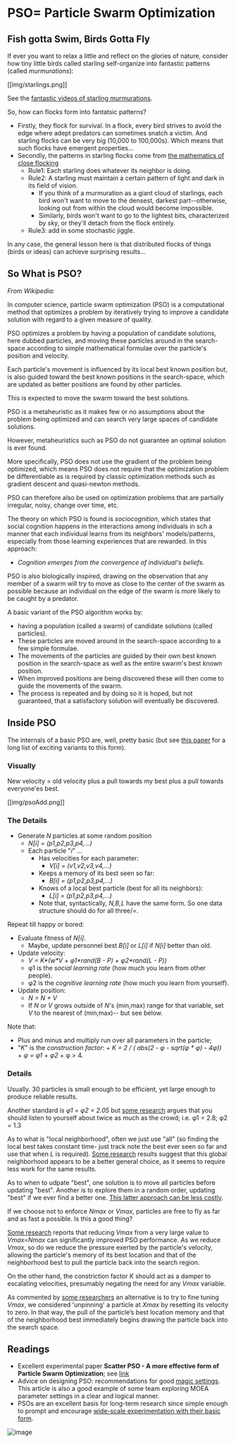 
# PSO= Particle Swarm Optimization

## Fish gotta Swim, Birds Gotta Fly

If ever you want to relax a little and reflect on the glories of nature,
consider how tiny little birds called  starling self-organize into fantastic patterns
(called _murmurations_):

[[img/starlings.png]]

See the [fantastic videos of starling murmurations](https://www.youtube.com/watch?v=iRNqhi2ka9k).

So, how can flocks form into fantatsic patterns?

+ Firstly, they flock for survival. In a flock, every bird strives to avoid the edge where adept predators can sometimes snatch a victim. And starling flocks can be very big (10,000 to 100,000s). Which means that such flocks have emergent properties...
+ Secondly, the patterns in starling flocks come
from [the mathematics of close flocking](http://www.fastcoexist.com/3033351/the-beautiful-phenomena-of-starling-flocks-explained-by-computers)
   + Rule1: Each starling does whatever its neighbor is doing.
   + Rule2: A starling must maintain a certain pattern of light and dark
     in its field of vision.
        + If you think of a murmuration as a giant
          cloud of starlings, each bird won't want to
          move to the densest, darkest
          part--otherwise, looking out from within
          the cloud would become impossible.
        + Similarly, birds won't want to go to the
          lightest bits, characterized by sky, or
          they'll detach from the flock entirely.	 
   + Rule3: add in some stochastic jiggle. 


In any case, the general lesson here is that distributed
flocks of things (birds or ideas)
can achieve surprising results...

## So What is PSO?

_From Wikipedia:_

In computer science, particle swarm
optimization (PSO) is a computational method that
optimizes a problem by iteratively trying to improve
a candidate solution with regard to a given measure
of quality. 

PSO optimizes a problem by having a
population of candidate solutions, here dubbed
particles, and moving these particles around in the
search-space according to simple mathematical
formulae over the particle's position and
velocity. 

Each particle's movement is influenced by
its local best known position but, is also guided
toward the best known positions in the search-space,
which are updated as better positions are found by
other particles. 

This is expected to move the swarm
toward the best solutions.

PSO is a metaheuristic as it makes few or no
assumptions about the problem being optimized and
can search very large spaces of candidate
solutions. 

However, metaheuristics such as PSO do
not guarantee an optimal solution is ever
found. 

More specifically, PSO does not use the
gradient of the problem being optimized, which means
PSO does not require that the optimization problem
be differentiable as is required by classic
optimization methods such as gradient descent and
quasi-newton methods. 

PSO can therefore also be used
on optimization problems that are partially
irregular, noisy, change over time, etc.

The theory on which PSO is found is _sociocognition_,
which states that social cognition happens in the interactions
among individuals in sch a manner that
each individual learns from its neighbors' models/patterns,
especially from those learning experiences that are rewarded.
In this approach:

+ _Cognition emerges from the convergence of individual's beliefs._

PSO is also biologically inspired, drawing on the observation
that any member of a swarm will try to move as close to the center
of the swarm as possible because an individual on the edge 
of the swarm is more likely to be caught by a predator.

A basic variant of the PSO algorithm works by:

+ having
a population (called a swarm) of candidate solutions
(called particles). 
+ These particles are moved around
in the search-space according to a few simple
formulae. 
+ The movements of the particles are guided
by their own best known position in the search-space
as well as the entire swarm's best known
position. 
+ When improved positions are being
discovered these will then come to guide the
movements of the swarm. 
+ The process is repeated and
by doing so it is hoped, but not guaranteed, that a
satisfactory solution will eventually be discovered.


## Inside PSO

The internals of a basic PSO are, well, pretty basic (but
see [this paper](https://github.com/timm/sbse14/wiki/etc/pdf/09reviewPSO.pdf)
for a long list of exciting variants to this form).

### Visually

New velocity = old velocity plus a pull towards my best plus a pull towards everyone'es best.


[[img/psoAdd.png]]

### The Details

+ Generate _N_ particles at some random position 
     + _N[i] = (p1,p2,p3,p4,...)_
	 + Each particle "_i_" ...
	     + Has velocities for each parameter:
		      + _V[i] = (v1,v2,v3,v4,...)_
		 + Keeps a memory of its best seen so far:
		      + _B[i] = (p1,p2,p3,p4,...)_
	     + Knows of a local best particle (best for all its neighbors):
		      + _L[i] = (p1,p2,p3,p4,...)_
         + Note that, syntactically, _N,B,L_ have the same form. So one data
		   structure should do for all three/=.

Repeat till happy or bored:

+ Evaluate fitness of _N[i]_.
    + Maybe, update personnel best _B[i]_ or _L[i]_ if _N[i]_ better than old. 
+ Update velocity:
    + _V = K\*(w\*V + &phi;1\*rand(B - P) + &phi;2\*rand(L - P))_
	+ &phi;1 is the _social learning rate_ (how much
	  you learn from other people).
	+ &phi;2 is the _cognitive learning rate_
	  (how much you learn from yourself).
+ Update position:
    + _N = N + V_
    + If _N_ or _V_ grows outside of _N_'s 
	  (min,max) range for that variable,  set _V_ to 
	  the nearest of (min,max)-- but see below.

Note that:

+ Plus and minus and multiply run over all parameters in the particle;
+ "_K_" is the _construction factor_:
      + _K = 2 / ( abs(2 - &phi; - sqrt(&phi; \* &phi;) - 4&phi;))_  
      + _&phi; = &phi;1 + &phi;2_ 
	  + &phi; > 4.

### Details


Usually. 30 particles is small
enough to be efficient, yet large enough to
produce reliable results.

Another standard is
    _&phi;1 =  &phi;2 = 2.05_ but 
	    [some research](https://github.com/timm/sbse14/wiki/etc/pdf/Off-The-Shelf_PSO.pdf)
	    argues that you should listen to yourself about twice
		as much as the crowd; i.e. 
		&phi;1 = 2.8;  &phi;2 = 1.3
		
As to what is "local neighborhood", often we just
use  "all" (so finding the
	    local best takes constant time- just track note the  best
		ever seen so far and use that when _L_ is required). 
		 [Some research](https://github.com/timm/sbse14/wiki/etc/pdf/Off-The-Shelf_PSO.pdf)
		results suggest that this global neighborhood
appears to be a better general choice, as it
seems to require less work for the same
results.
     
As to when to udpate "best", one solution is to
	   move all particles before updating "best". Another
	   is to explore them in a random order, updating "best"
	   if we ever find a better one. [This latter approach
	   can be less costly](https://github.com/timm/sbse14/wiki/etc/pdf/Off-The-Shelf_PSO.pdf).

If we choose not to enforce _Nmax_ or _Vmax_,
particles are free to fly as far and as fast a
possible. Is this a good thing?

[Some research](https://github.com/timm/sbse14/wiki/etc/pdf/Off-The-Shelf_PSO.pdf)
reports that reducing _Vmax_ from a very large value
to _Vmax=Nmax_ can significantly improved PSO
performance.  As we reduce _Vmax_, so do we reduce
the pressure exerted by the particle's velocity,
allowing the particle's memory of its best location
and that of the neighborhood best to pull the
particle back into the search region.

On the other hand, the constriction factor _K_
should act as a damper to escalating velocities,
presumably negating the need for any _Vmax_
variable.

As commented by 
[some researchers](https://github.com/timm/sbse14/wiki/etc/pdf/Off-The-Shelf_PSO.pdf)
an alternative is to try to fine tuning _Vmax_, we
considered 'unpinning' a particle at _Xmax_ by
resetting its velocity to zero. In that way, the
pull of the particle’s best location memory and that
of the neighborhood best immediately begins drawing
the particle back into the search space.


## Readings

+ Excellent experimental paper
  **Scatter PSO - A more effective form of Particle Swarm 
  Optimization**; see
  [link](https://github.com/timm/sbse14/wiki/etc/pdf/07psoScatter.pdf)
+ Advice on designing PSO: recommendations for good
  [magic settings](https://github.com/timm/sbse14/wiki/etc/pdf/Off-The-Shelf_PSO.pdf).
  This article is also a good example of
		     some team exploring MOEA parameter
		     settings in a clear and logical manner.
+ PSOs are an excellent basis for long-term research since
  simple enough to prompt and encourage 
  [wide-scale experimentation with their basic 
  form](https://github.com/timm/sbse14/wiki/etc/pdf/09reviewPSO.pdf).

![image](img/psoTypes.png)
